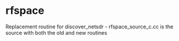 # rfspace
Replacement routine for discover_netsdr - rfspace_source_c.cc is the source with both the old and new routines
